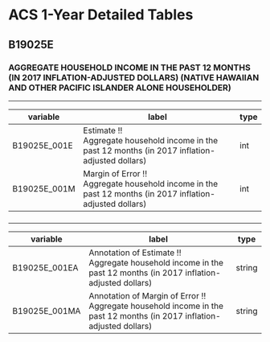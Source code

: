 # ACS 1-Year Detailed Tables

## B19025E

### AGGREGATE HOUSEHOLD INCOME IN THE PAST 12 MONTHS (IN 2017 INFLATION-ADJUSTED DOLLARS) (NATIVE HAWAIIAN AND OTHER PACIFIC ISLANDER ALONE HOUSEHOLDER)

___

| variable | label | type |
| ----- | ----- | ----- |
| B19025E_001E | Estimate !!<br>Aggregate household income in the past 12 months (in 2017 inflation-adjusted dollars) | int |
| B19025E_001M | Margin of Error !!<br>Aggregate household income in the past 12 months (in 2017 inflation-adjusted dollars) | int |
### 

___

| variable | label | type |
| ----- | ----- | ----- |
| B19025E_001EA | Annotation of Estimate !!<br>Aggregate household income in the past 12 months (in 2017 inflation-adjusted dollars) | string |
| B19025E_001MA | Annotation of Margin of Error !!<br>Aggregate household income in the past 12 months (in 2017 inflation-adjusted dollars) | string |

